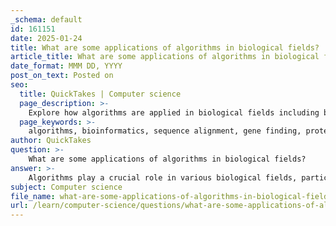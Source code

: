 ```yaml
---
_schema: default
id: 161151
date: 2025-01-24
title: What are some applications of algorithms in biological fields?
article_title: What are some applications of algorithms in biological fields?
date_format: MMM DD, YYYY
post_on_text: Posted on
seo:
  title: QuickTakes | Computer science
  page_description: >-
    Explore how algorithms are applied in biological fields including bioinformatics, mathematical modeling, genomics, machine learning in healthcare, and CRISPR genome editing to enhance research and improve patient outcomes.
  page_keywords: >-
    algorithms, bioinformatics, sequence alignment, gene finding, protein structure prediction, mathematical modeling, genomics, phylogenetic tree construction, machine learning, disease diagnosis, CRISPR, genome editing, healthcare, SNP analysis
author: QuickTakes
question: >-
    What are some applications of algorithms in biological fields?
answer: >-
    Algorithms play a crucial role in various biological fields, particularly in computational biology and bioinformatics. Here are some key applications:\n\n1. **Bioinformatics**: Algorithms are fundamental in bioinformatics for tasks such as:\n   - **Sequence Alignment**: Algorithms based on dynamic programming are used to align DNA, RNA, or protein sequences. This is essential for understanding genetic relationships and evolutionary biology.\n   - **Gene Finding**: Algorithms help identify genes within a DNA sequence, which is critical for genomics and understanding gene functions.\n   - **Protein Structure Prediction**: Sophisticated algorithms predict the three-dimensional structure of proteins based on their amino acid sequences, aiding in drug design and understanding biological functions.\n\n2. **Mathematical Modeling in Medicine**: Algorithms are used to create mathematical models that simulate biological processes. For example:\n   - **Whole Cell Models**: These models simulate the behavior of bacteria, such as MRSA, under various conditions, helping researchers develop new treatment methods.\n   - **Resource Allocation**: Algorithms can optimize resource allocation in healthcare systems, improving efficiency and patient outcomes.\n\n3. **Combinatorial Mathematics in Genomics**: Algorithms that utilize combinatorial mathematics are essential for:\n   - **Phylogenetic Tree Construction**: These algorithms analyze genomic data to infer evolutionary relationships among species.\n   - **Statistical Analysis of SNP Data**: Algorithms are employed to analyze single nucleotide polymorphisms (SNPs) and identify genetic variations.\n\n4. **Machine Learning in Healthcare**: Algorithms, particularly machine learning techniques, are increasingly used for:\n   - **Disease Diagnosis**: Support Vector Machines (SVMs) and other classification algorithms are applied to classify different types of cancer and other diseases based on medical data.\n   - **Image Detection**: Pre-trained models improve the accuracy of image detection in healthcare, facilitating better diagnosis and treatment planning.\n\n5. **CRISPR and Genome Editing**: Algorithms assist in optimizing target site selection and gRNA design for CRISPR-based genome editing, enhancing the specificity and efficiency of genetic modifications.\n\nThese applications illustrate the significant impact of algorithms in advancing biological research, improving healthcare outcomes, and facilitating the understanding of complex biological systems.
subject: Computer science
file_name: what-are-some-applications-of-algorithms-in-biological-fields.md
url: /learn/computer-science/questions/what-are-some-applications-of-algorithms-in-biological-fields
---
```


&nbsp;